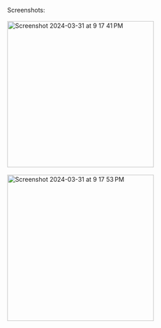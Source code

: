 Screenshots:
<br/>
<br/>
<img width="336" alt="Screenshot 2024-03-31 at 9 17 41 PM" src="https://github.com/MohitSinghvi/gpt-audit/assets/35193178/c837f01a-402f-434a-af3b-434f255f1af7">
<br/>
<br/>
<img width="336" alt="Screenshot 2024-03-31 at 9 17 53 PM" src="https://github.com/MohitSinghvi/gpt-audit/assets/35193178/999b40ac-ac9b-4e4c-8c08-8d6ef804d663">


